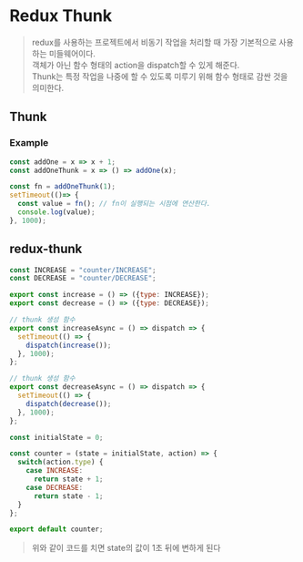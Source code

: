 # Redux Thunk
> redux를 사용하는 프로젝트에서 비동기 작업을 처리할 때 가장 기본적으로 사용하는 미들웨어이다.  
> 객체가 아닌 함수 형태의 action을 dispatch할 수 있게 해준다.  
> Thunk는 특정 작업을 나중에 할 수 있도록 미루기 위해 함수 형태로 감싼 것을 의미한다.

## Thunk

### Example
```js
const addOne = x => x + 1;
const addOneThunk = x => () => addOne(x);

const fn = addOneThunk(1);
setTimeout(()=> {
  const value = fn(); // fn이 실행되는 시점에 연산한다.
  console.log(value);
}, 1000);
```

## redux-thunk
```js
const INCREASE = "counter/INCREASE";
const DECREASE = "counter/DECREASE";

export const increase = () => ({type: INCREASE});
export const decrease = () => ({type: DECREASE});

// thunk 생성 함수
export const increaseAsync = () => dispatch => {
  setTimeout(() => {
    dispatch(increase());
  }, 1000);
};

// thunk 생성 함수
export const decreaseAsync = () => dispatch => {
  setTimeout(() => {
    dispatch(decrease());
  }, 1000);
};

const initialState = 0;

const counter = (state = initialState, action) => {
  switch(action.type) {
    case INCREASE:
      return state + 1;
    case DECREASE:
      return state - 1;
  }
};

export default counter;
```
> 위와 같이 코드를 치면 state의 값이 1초 뒤에 변하게 된다
